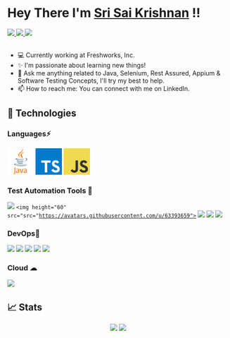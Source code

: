 #  Hey There I'm [Sri Sai Krishnan](https://www.linkedin.com/in/sri-sai-krishnan-v-21a212103) !!

<a href="https://www.linkedin.com/in/sri-sai-krishnan-v-21a212103">
  <img src="https://img.shields.io/badge/LinkedIn-0077B5?style=for-the-badge&logo=linkedin&logoColor=white" /> 
 </a> 
<a href="mailto:krishnansai99@gmail.com">
  <img src="https://img.shields.io/badge/Gmail-D14836?style=for-the-badge&logo=gmail&logoColor=white"   />
</a>
<a href="https://medium.com/@krishnansai99">
  <img src="https://img.shields.io/badge/Medium-%23000000.svg?style=for-the-badge&logo=Medium&logoColor=white" />
</a>
<br> <br>

- 💻 Currently working at Freshworks, Inc.
- ✨ I'm passionate about learning new things!
- 💬 Ask me anything related to Java, Selenium, Rest Assured, Appium & Software Testing Concepts, I'll try my best to help.
- 📫 How to reach me: You can connect with me on LinkedIn.


## 🚀 Technologies 

### Languages⚡
<code><img height="60" src="https://raw.githubusercontent.com/github/explore/80688e429a7d4ef2fca1e82350fe8e3517d3494d/topics/java/java.png"></code>
<code><img height="60" src="https://raw.githubusercontent.com/github/explore/80688e429a7d4ef2fca1e82350fe8e3517d3494d/topics/typescript/typescript.png"></code>
<code><img height="60" src="https://raw.githubusercontent.com/github/explore/80688e429a7d4ef2fca1e82350fe8e3517d3494d/topics/javascript/javascript.png"></code>

### Test Automation Tools 🏹
<code><img height="60" src="https://avatars.githubusercontent.com/u/983927"></code>
<code><img height="60" src="src="https://avatars.githubusercontent.com/u/63393659"></code>
<code><img height="60" src="https://avatars.githubusercontent.com/u/3221291"></code>
<code><img height="60" src="https://avatars.githubusercontent.com/u/19369327"></code>
<code><img height="60" src="https://avatars.githubusercontent.com/u/47359"></code>

### DevOps💙 
<img src="https://img.shields.io/badge/Jenkins-D24939?style=for-the-badge&logo=Jenkins&logoColor=white" /> <img src="https://img.shields.io/badge/Docker-2CA5E0?style=for-the-badge&logo=docker&logoColor=white"> <img src="https://img.shields.io/badge/Git-F05032?style=for-the-badge&logo=git&logoColor=white"> <img src="https://img.shields.io/badge/GitHub-100000?style=for-the-badge&logo=github&logoColor=white"> 
<img src="https://img.shields.io/badge/Linux-FCC624?style=for-the-badge&logo=linux&logoColor=black" /> 

### Cloud ☁
<img src="https://img.shields.io/badge/Amazon_AWS-232F3E?style=for-the-badge&logo=amazon-aws&logoColor=white" /> 

## 📈 Stats
<p align="center">
	<img width="48%" src="https://github-readme-stats-sigma-five.vercel.app/api/?username=SriSaiKrishnan&show_icons=true&theme=highcontrast" />
  <img width="48%" src="https://github-readme-streak-stats.herokuapp.com/?user=SriSaiKrishnan&theme=highcontrast" />
</p>
